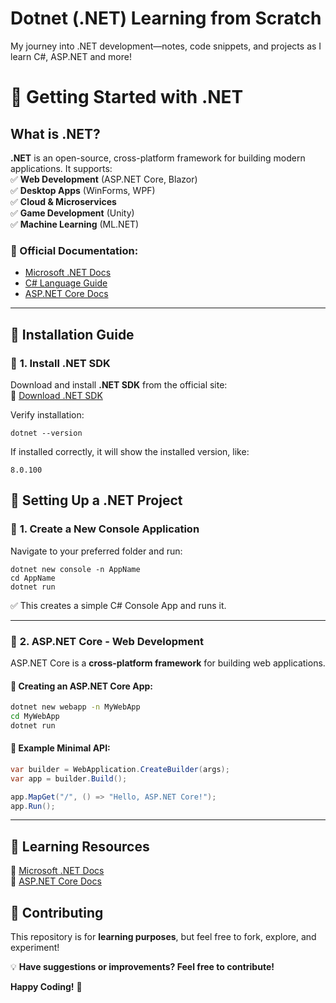 # Dotnet (.NET) Learning from Scratch
My journey into .NET development—notes, code snippets, and projects as I learn C#, ASP.NET and more! 


# 📌 Getting Started with .NET  


##  What is .NET?  
**.NET** is an open-source, cross-platform framework for building modern applications. It supports:  
✅ **Web Development** (ASP.NET Core, Blazor)  
✅ **Desktop Apps** (WinForms, WPF)  
✅ **Cloud & Microservices**  
✅ **Game Development** (Unity)  
✅ **Machine Learning** (ML.NET)  

### 🔗 Official Documentation:  
- [Microsoft .NET Docs](https://learn.microsoft.com/en-us/dotnet/)  
- [C# Language Guide](https://learn.microsoft.com/en-us/dotnet/csharp/)  
- [ASP.NET Core Docs](https://learn.microsoft.com/en-us/aspnet/core/)  

---
## 📌 Installation Guide  
### 🔹 **1. Install .NET SDK**  
Download and install **.NET SDK** from the official site:  
🔗 [Download .NET SDK](https://dotnet.microsoft.com/en-us/download/dotnet)  

Verify installation:
```
dotnet --version
```
If installed correctly, it will show the installed version, like:
```
8.0.100
```



## 📌 Setting Up a .NET Project
### 🔹 **1.  Create a New Console Application**

Navigate to your preferred folder and run:
```
dotnet new console -n AppName
cd AppName
dotnet run
```
✅ This creates a simple C# Console App and runs it.

---

### 🔹 **2. ASP.NET Core - Web Development**  
ASP.NET Core is a **cross-platform framework** for building web applications.  
 

#### 📌 Creating an ASP.NET Core App:
```sh
dotnet new webapp -n MyWebApp
cd MyWebApp
dotnet run
```

#### 📌 Example Minimal API:
```csharp
var builder = WebApplication.CreateBuilder(args);
var app = builder.Build();

app.MapGet("/", () => "Hello, ASP.NET Core!");
app.Run();
```

---

## 📌 Learning Resources  
📌 [Microsoft .NET Docs](https://learn.microsoft.com/en-us/dotnet/)  
📌 [ASP.NET Core Docs](https://learn.microsoft.com/en-us/aspnet/core/)  

## 🚀 Contributing  
This repository is for **learning purposes**, but feel free to fork, explore, and experiment!  

💡 **Have suggestions or improvements? Feel free to contribute!**  


**Happy Coding!** 🎉  
